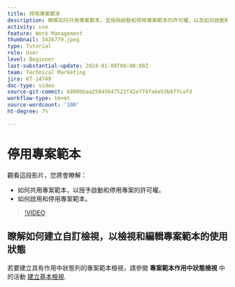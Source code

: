 ```yaml
---
title: 停用專案範本
description: 瞭解如何共用專案範本，並授與啟動和停用專案範本的許可權，以及如何啟動和停用專案範本。
activity: use
feature: Work Management
thumbnail: 3426779.jpeg
type: Tutorial
role: User
level: Beginner
last-substantial-update: 2024-01-09T00:00:00Z
team: Technical Marketing
jira: KT-14749
doc-type: video
source-git-commit: 6800bbaa25945647522f42e774fa6e53b6f7cafd
workflow-type: tm+mt
source-wordcount: '100'
ht-degree: 7%

---
```


# 停用專案範本

觀看這段影片，您將會瞭解：

* 如何共用專案範本，以授予啟動和停用專案的許可權。
* 如何啟用和停用專案範本。

>[!VIDEO](https://video.tv.adobe.com/v/3426779/?quality=12&learn=on)

## 瞭解如何建立自訂檢視，以檢視和編輯專案範本的使用狀態

若要建立具有作用中狀態列的專案範本檢視，請參閱 **專案範本作用中狀態檢視** 中的活動 [建立基本檢視](https://experienceleague.adobe.com/docs/workfront-learn/tutorials-workfront/reporting/basic-reporting/create-a-basic-view.html?lang=zh-Hant).
